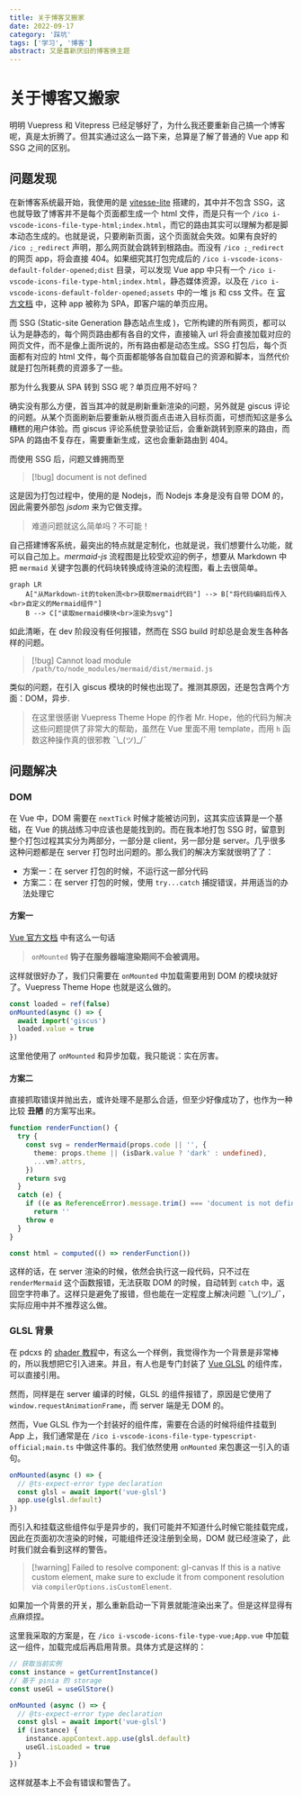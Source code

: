 ```yaml
---
title: 关于博客又搬家
date: 2022-09-17
category: '踩坑'
tags: ['学习', '博客']
abstract: 又是喜新厌旧的博客换主题
---
```


# 关于博客又搬家

明明 Vuepress 和 Vitepress 已经足够好了，为什么我还要重新自己搞一个博客呢，真是太折腾了。但其实通过这么一路下来，总算是了解了普通的 Vue app 和 SSG 之间的区别。

## 问题发现

在新博客系统最开始，我使用的是 [vitesse-lite](https://github.com/antfy/vitesse-lite) 搭建的，其中并不包含 SSG，这也就导致了博客并不是每个页面都生成一个 html 文件，而是只有一个 `/ico i-vscode-icons-file-type-html;index.html`，而它的路由其实可以理解为都是脚本动态生成的。也就是说，只要刷新页面，这个页面就会失效。如果有良好的 `/ico ;_redirect` 声明，那么网页就会跳转到根路由。而没有 `/ico ;_redirect` 的网页 app，将会直接 404。如果细究其打包完成后的 `/ico i-vscode-icons-default-folder-opened;dist` 目录，可以发现 Vue app 中只有一个 `/ico i-vscode-icons-file-type-html;index.html`，静态媒体资源，以及在 `/ico i-vscode-icons-default-folder-opened;assets` 中的一堆 js 和 css 文件。在 [官方文档](https://cn.vuejs.org/guide/scaling-up/ssr.html#why-ssr) 中，这种 app 被称为 SPA，即客户端的单页应用。

而 SSG (Static-site Generation 静态站点生成 )，它所构建的所有网页，都可以认为是静态的，每个网页路由都有各自的文件，直接输入 url 将会直接加载对应的网页文件，而不是像上面所说的，所有路由都是动态生成。SSG 打包后，每个页面都有对应的 html 文件，每个页面都能够各自加载自己的资源和脚本，当然代价就是打包所耗费的资源多了一些。

那为什么我要从 SPA 转到 SSG 呢？单页应用不好吗？

确实没有那么方便，首当其冲的就是刷新重新渲染的问题，另外就是 giscus 评论的问题。从某个页面刷新后要重新从根页面点击进入目标页面，可想而知这是多么糟糕的用户体验。而 giscus 评论系统登录验证后，会重新跳转到原来的路由，而 SPA 的路由不复存在，需要重新生成，这也会重新路由到 404。

而使用 SSG 后，问题又蜂拥而至

> [!bug] document is not defined

这是因为打包过程中，使用的是 Nodejs，而 Nodejs 本身是没有自带 DOM 的，因此需要外部包 _jsdom_ 来为它做支撑。

> 难道问题就这么简单吗？不可能！

自己搭建博客系统，最突出的特点就是定制化，也就是说，我们想要什么功能，就可以自己加上。_mermaid-js_ 流程图是比较受欢迎的例子，想要从 Markdown 中把 `mermaid` 关键字包裹的代码块转换成待渲染的流程图，看上去很简单。

```mermaid
graph LR
	A["从Markdown-it的token流<br>获取mermaid代码"] --> B["将代码编码后传入<br>自定义的Mermaid组件"]
	B --> C["读取mermaid模块<br>渲染为svg"]
```

如此清晰，在 dev 阶段没有任何报错，然而在 SSG build 时却总是会发生各种各样的问题。

> [!bug] Cannot load module `/path/to/node_modules/mermaid/dist/mermaid.js`

类似的问题，在引入 giscus 模块的时候也出现了。推测其原因，还是包含两个方面：DOM，异步.

> 在这里很感谢 Vuepress Theme Hope 的作者 Mr. Hope，他的代码为解决这些问题提供了非常大的帮助，虽然在 Vue 里面不用 template，而用 `h` 函数这种操作真的很邪教 ¯\\\_(ツ)\_/¯

## 问题解决

### DOM

在 Vue 中，DOM 需要在 `nextTick` 时候才能被访问到，这其实应该算是一个基础，在 Vue 的挑战练习中应该也是能找到的。而在我本地打包 SSG 时，留意到整个打包过程其实分为两部分，一部分是 client，另一部分是 server。几乎很多这种问题都是在 server 打包时出问题的。那么我们的解决方案就很明了了：

- 方案一：在 server 打包的时候，不运行这一部分代码
- 方案二：在 server 打包的时候，使用 `try...catch` 捕捉错误，并用适当的办法处理它

#### 方案一

[Vue 官方文档](https://cn.vuejs.org/api/composition-api-lifecycle.html#onmounted) 中有这么一句话

> `onMounted` **钩子在服务器端渲染期间不会被调用。**

这样就很好办了，我们只需要在 `onMounted` 中加载需要用到 DOM 的模块就好了。Vuepress Theme Hope 也就是这么做的。

```ts
const loaded = ref(false)
onMounted(async () => {
  await import('giscus')
  loaded.value = true
})
```

这里他使用了 `onMounted` 和异步加载，我只能说：实在厉害。

#### 方案二

直接抓取错误并抛出去，或许处理不是那么合适，但至少好像成功了，也作为一种比较 **丑陋** 的方案写出来。

```ts
function renderFunction() {
  try {
    const svg = renderMermaid(props.code || '', {
      theme: props.theme || (isDark.value ? 'dark' : undefined),
      ...vm?.attrs,
    })
    return svg
  }
  catch (e) {
    if ((e as ReferenceError).message.trim() === 'document is not defined')
      return ''
    throw e
  }
}

const html = computed(() => renderFunction())
```

这样的话，在 server 渲染的时候，依然会执行这一段代码，只不过在 `renderMermaid` 这个函数报错，无法获取 DOM 的时候，自动转到 `catch` 中，返回空字符串了。这样只是避免了报错，但也能在一定程度上解决问题 ¯\\\_(ツ)\_/¯，实际应用中并不推荐这么做。

### GLSL 背景

在 pdcxs 的 [shader 教程](https://www.bilibili.com/video/BV1ce411g7B2)中，有这么一个样例，我觉得作为一个背景是非常棒的，所以我想把它引入进来。并且，有人也是专门封装了 [Vue GLSL](https://github.com/kongxiaojian123/vue-glsl) 的组件库，可以直接引用。

然而，同样是在 server 编译的时候，GLSL 的组件报错了，原因是它使用了 `window.requestAnimationFrame`，而 server 端是无 DOM 的。

然而，Vue GLSL 作为一个封装好的组件库，需要在合适的时候将组件挂载到 App 上，我们通常是在 `/ico i-vscode-icons-file-type-typescript-official;main.ts` 中做这件事的。我们依然使用 `onMounted` 来包裹这一引入的语句。

```ts
onMounted(async () => {
  // @ts-expect-error type declaration
  const glsl = await import('vue-glsl')
  app.use(glsl.default)
})
```

而引入和挂载这些组件似乎是异步的，我们可能并不知道什么时候它能挂载完成，因此在页面初次渲染的时候，可能组件还没注册到全局，DOM 就已经渲染了，此时我们就会看到这样的警告。

> [!warning] Failed to resolve component: gl-canvas
> If this is a native custom element, make sure to exclude it from component resolution via `compilerOptions.isCustomElement`.

如果加一个背景的开关，那么重新启动一下背景就能渲染出来了。但是这样显得有点麻烦捏。

这里我采取的方案是，在 `/ico i-vscode-icons-file-type-vue;App.vue` 中加载这一组件，加载完成后再启用背景。具体方式是这样的：

```ts
// 获取当前实例
const instance = getCurrentInstance()
// 基于 pinia 的 storage
const useGl = useGlStore()

onMounted (async () => {
  // @ts-expect-error type declaration
  const glsl = await import('vue-glsl')
  if (instance) {
    instance.appContext.app.use(glsl.default)
    useGl.isLoaded = true
  }
})
```

这样就基本上不会有错误和警告了。

